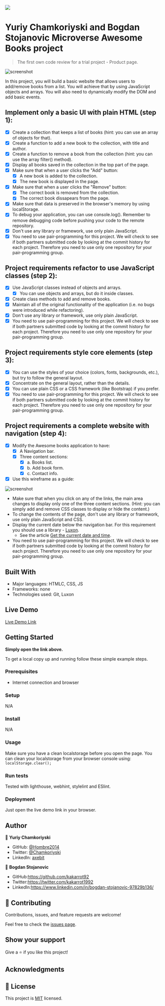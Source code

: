 ![](https://img.shields.io/badge/Microverse-blueviolet)

# Yuriy Chamkoriyski and Bogdan Stojanovic Microverse Awesome Books project

> The first own code review for a trial project - Product page.

![screenshot](./app_screenshot.png)

In this project, you will build a basic website that allows users to add/remove books from a list. You will achieve that by using JavaScript objects and arrays. You will also need to dynamically modify the DOM and add basic events.

## Implement only a basic UI with plain HTML (step 1):

- [x] Create a collection that keeps a list of books (hint: you can use an array of objects for that).
- [x] Create a function to add a new book to the collection, with title and author.
- [x] Create a function to remove a book from the collection (hint: you can use the array filter() method).
- [x] Display all books saved in the collection in the top part of the page.
- [x] Make sure that when a user clicks the "Add" button:
    - [x] A new book is added to the collection.
    - [x] The new book is displayed in the page.
- [x] Make sure that when a user clicks the "Remove" button:
    - [x] The correct book is removed from the collection.
    - [x] The correct book dissapears from the page.
- [x] Make sure that data is preserved in the browser's memory by using localStorage.
- [x] To debug your application, you can use console.log(). Remember to remove debugging code before pushing your code to the remote repository.
- [x] Don't use any library or framework, use only plain JavaScript.
- [x] You need to use pair-programming for this project. We will check to see if both partners submitted code by looking at the commit history for each project. Therefore you need to use only one repository for your pair-programming group.

## Project requirements refactor to use JavaScript classes (step 2):

- [x] Use JavaScript classes instead of objects and arrays.
  - [x] You can use objects and arrays, but do it inside classes.
- [x] Create class methods to add and remove books.
- [x] Maintain all of the original functionality of the application (i.e. no bugs were introduced while refactoring).
- [x] Don't use any library or framework, use only plain JavaScript.
- [x] You need to use pair-programming for this project. We will check to see if both partners submitted code by looking at the commit history for each project. Therefore you need to use only one repository for your pair-programming group.

## Project requirements style core elements (step 3):

- [x] You can use the styles of your choice (colors, fonts, backgrounds, etc.), but try to follow the general layout.
- [x] Concentrate on the general layout, rather than the details.
- [x] You can use plain CSS or a CSS framework (like Bootstrap) if you prefer.
- [x] You need to use pair-programming for this project. We will check to see if both partners submitted code by looking at the commit history for each project. Therefore you need to use only one repository for your pair-programming group.

## Project requirements a complete website with navigation (step 4):
- [x] Modify the Awesome books application to have:
  - [x] A Navigation bar.
  - [x] Three content sections:
    - [x] a. Books list.
    - [x] b. Add book form.
    - [x] c. Contact info.
- [x] Use this wireframe as a guide:

![screenshot](./awesome_books_full_website.png)

- Make sure that when you click on any of the links, the main area changes to display only one of the three content sections. (Hint: you can simply add and remove CSS classes to display or hide the content.)
- To change the contents of the page, don't use any library or framework, use only plain JavaScript and CSS.
- Display the current date below the navigation bar. For this requirement you should use a library - [Luxon](https://moment.github.io/luxon/#/install).
  - See the article [Get the current date and time](https://moment.github.io/luxon/#/tour?id=get-the-current-date-and-time).
- You need to use pair-programming for this project. We will check to see if both partners submitted code by looking at the commit history for each project. Therefore you need to use only one repository for your pair-programming group.

## Built With

- Major languages: HTMLC, CSS, JS
- Frameworks: none
- Technologies used: Git, Luxon

## Live Demo

[Live Demo Link](https://hombre2014.github.io/Awesome_Books/)


## Getting Started

**Simply open the link above.**


To get a local copy up and running follow these simple example steps.

### Prerequisites

- Internet connection and browser

### Setup

N/A

### Install

N/A

### Usage

Make sure you have a clean localstorage before you open the page.
You can clean your localstorage from your browser console using: `localStorage.clear();`

### Run tests

Tested with lighthouse, webhint, stylelint and ESlint.

### Deployment

Just open the live demo link in your browser.

## Author

👤 **Yuriy Chamkoriyski**

- GitHub: [@Hombre2014](https://github.com/Hombre2014)
- Twitter: [@Chamkoriyski](https://twitter.com/Chamkoriyski)
- LinkedIn: [axebit](https://linkedin.com/in/axebit)

👤 **Bogdan Stojanovic**

- GitHub:https://github.com/kakarrot92
- Twitter:https://twitter.com/kakarrot1992
- LinkedIn:https://www.linkedin.com/in/bogdan-stojanovic-97829b136/

## 🤝 Contributing

Contributions, issues, and feature requests are welcome!

Feel free to check the [issues page](https://github.com/Hombre2014/Awesome_Books/issues).

## Show your support

Give a ⭐️ if you like this project!

## Acknowledgments


## 📝 License

This project is [MIT](./MIT.md) licensed.
